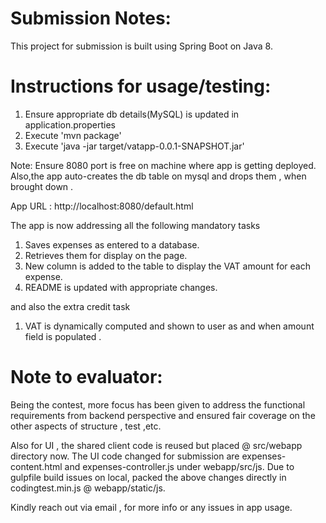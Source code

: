 Submission Notes:
=================
This project for submission is built using Spring Boot on Java 8.

Instructions for usage/testing: 
===============================
1. Ensure appropriate db details(MySQL) is updated in application.properties 
2. Execute 'mvn package' 
3. Execute 'java -jar target/vatapp-0.0.1-SNAPSHOT.jar'

Note: Ensure 8080 port is free on machine where app is getting deployed. 
Also,the app auto-creates the db table on mysql and drops them , when brought down .

App URL :  http://localhost:8080/default.html

The app is now addressing all the following mandatory tasks 

1. Saves expenses as entered to a database.
2. Retrieves them for display on the page. 
3. New column is added to the table to display the VAT amount for each expense.
4. README is updated with appropriate changes.

and also the extra credit task
1. VAT is dynamically computed and shown to user as and when amount field is populated .

Note to evaluator:
==================
Being the contest, more focus has been given to address the functional requirements from backend perspective
and ensured fair coverage on the other aspects of structure , test ,etc.

Also for UI , the shared client code is reused but placed @ src/webapp directory now.
The UI code changed for submission are expenses-content.html and expenses-controller.js under webapp/src/js.
Due to gulpfile build issues on local, packed the above changes directly in codingtest.min.js @ webapp/static/js.

Kindly reach out via email , for more info or any issues in app usage.